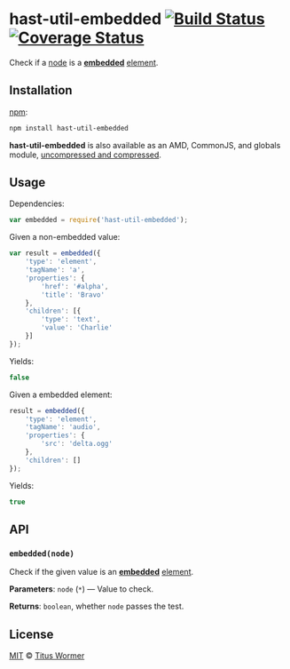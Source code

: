 # hast-util-embedded [![Build Status][build-badge]][build-page] [![Coverage Status][coverage-badge]][coverage-page]

Check if a [node][] is a [**embedded**][spec] [element][].

## Installation

[npm][]:

```bash
npm install hast-util-embedded
```

**hast-util-embedded** is also available as an AMD, CommonJS, and
globals module, [uncompressed and compressed][releases].

## Usage

Dependencies:

```javascript
var embedded = require('hast-util-embedded');
```

Given a non-embedded value:

```javascript
var result = embedded({
    'type': 'element',
    'tagName': 'a',
    'properties': {
        'href': '#alpha',
        'title': 'Bravo'
    },
    'children': [{
        'type': 'text',
        'value': 'Charlie'
    }]
});
```

Yields:

```js
false
```

Given a embedded element:

```javascript
result = embedded({
    'type': 'element',
    'tagName': 'audio',
    'properties': {
        'src': 'delta.ogg'
    },
    'children': []
});
```

Yields:

```js
true
```

## API

### `embedded(node)`

Check if the given value is an [**embedded**][spec] [element][].

**Parameters**: `node` (`*`) — Value to check.

**Returns**: `boolean`, whether `node` passes the test.

## License

[MIT][license] © [Titus Wormer][author]

<!-- Definition -->

[build-badge]: https://img.shields.io/travis/wooorm/hast-util-embedded.svg

[build-page]: https://travis-ci.org/wooorm/hast-util-embedded

[coverage-badge]: https://img.shields.io/codecov/c/github/wooorm/hast-util-embedded.svg

[coverage-page]: https://codecov.io/github/wooorm/hast-util-embedded?branch=master

[npm]: https://docs.npmjs.com/cli/install

[releases]: https://github.com/wooorm/hast-util-embedded/releases

[license]: LICENSE

[author]: http://wooorm.com

[node]: https://github.com/wooorm/hast#node

[element]: https://github.com/wooorm/hast#element

[spec]: https://html.spec.whatwg.org/#embedded-content-2
